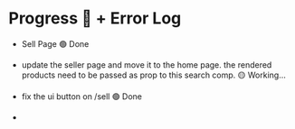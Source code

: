 # Progress 🚧 + Error Log

- Sell Page 🟢 Done

- update the seller page and move it to the home page.
the rendered products need to be passed as prop to this search comp. 🟡 Working...

- fix the ui button on /sell 🟢 Done

- 